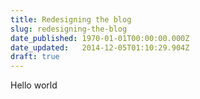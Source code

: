 ```yaml
---
title: Redesigning the blog
slug: redesigning-the-blog
date_published: 1970-01-01T00:00:00.000Z
date_updated:   2014-12-05T01:10:29.904Z
draft: true
---
```


Hello world

